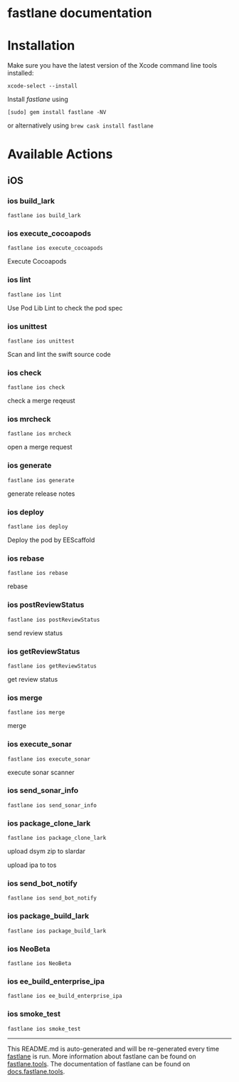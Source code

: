 fastlane documentation
================
# Installation

Make sure you have the latest version of the Xcode command line tools installed:

```
xcode-select --install
```

Install _fastlane_ using
```
[sudo] gem install fastlane -NV
```
or alternatively using `brew cask install fastlane`

# Available Actions
## iOS
### ios build_lark
```
fastlane ios build_lark
```

### ios execute_cocoapods
```
fastlane ios execute_cocoapods
```
Execute Cocoapods
### ios lint
```
fastlane ios lint
```
Use Pod Lib Lint to check the pod spec
### ios unittest
```
fastlane ios unittest
```
Scan and lint the swift source code
### ios check
```
fastlane ios check
```
check a merge reqeust
### ios mrcheck
```
fastlane ios mrcheck
```
open a merge request
### ios generate
```
fastlane ios generate
```
generate release notes
### ios deploy
```
fastlane ios deploy
```
Deploy the pod by EEScaffold
### ios rebase
```
fastlane ios rebase
```
rebase
### ios postReviewStatus
```
fastlane ios postReviewStatus
```
send review status
### ios getReviewStatus
```
fastlane ios getReviewStatus
```
get review status
### ios merge
```
fastlane ios merge
```
merge
### ios execute_sonar
```
fastlane ios execute_sonar
```
execute sonar scanner
### ios send_sonar_info
```
fastlane ios send_sonar_info
```

### ios package_clone_lark
```
fastlane ios package_clone_lark
```
upload dsym zip to slardar

upload ipa to tos
### ios send_bot_notify
```
fastlane ios send_bot_notify
```

### ios package_build_lark
```
fastlane ios package_build_lark
```

### ios NeoBeta
```
fastlane ios NeoBeta
```

### ios ee_build_enterprise_ipa
```
fastlane ios ee_build_enterprise_ipa
```

### ios smoke_test
```
fastlane ios smoke_test
```


----

This README.md is auto-generated and will be re-generated every time [fastlane](https://fastlane.tools) is run.
More information about fastlane can be found on [fastlane.tools](https://fastlane.tools).
The documentation of fastlane can be found on [docs.fastlane.tools](https://docs.fastlane.tools).
